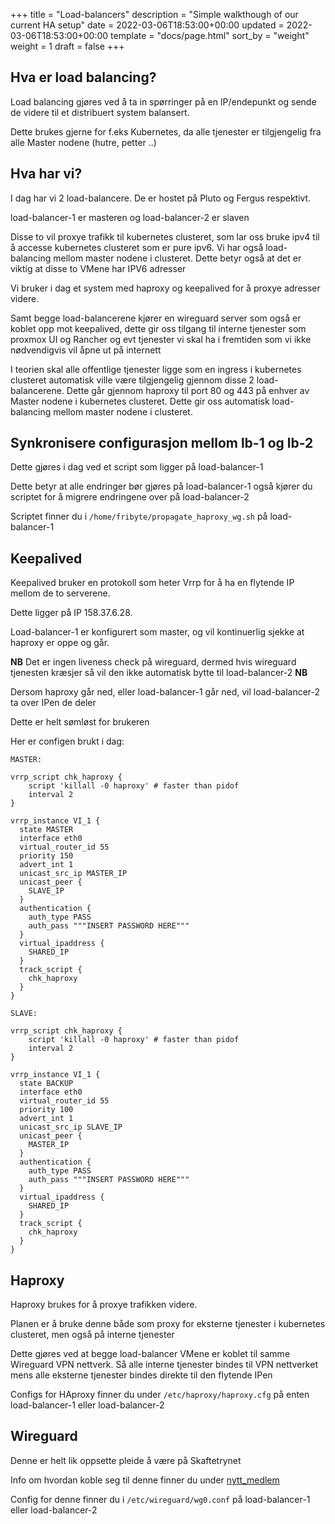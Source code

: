 +++
title = "Load-balancers"
description = "Simple walkthough of our current HA setup"
date = 2022-03-06T18:53:00+00:00
updated = 2022-03-06T18:53:00+00:00
template = "docs/page.html"
sort_by = "weight"
weight = 1
draft = false
+++

## Hva er load balancing?

Load balancing gjøres ved å ta in spørringer på en IP/endepunkt og sende de
videre til et distribuert system balansert.

Dette brukes gjerne for f.eks Kubernetes, da alle tjenester er tilgjengelig fra
alle Master nodene (hutre, petter ..)

## Hva har vi?

I dag har vi 2 load-balancere. De er hostet på Pluto og Fergus respektivt.

load-balancer-1 er masteren og load-balancer-2 er slaven

Disse to vil proxye trafikk til kubernetes clusteret, som lar oss bruke ipv4 til
å accesse kubernetes clusteret som er pure ipv6. Vi har også load-balancing
mellom master nodene i clusteret. Dette betyr også at det er viktig at disse to
VMene har IPV6 adresser

Vi bruker i dag et system med haproxy og keepalived for å proxye adresser
videre.

Samt begge load-balancerene kjører en wireguard server som også er koblet opp
mot keepalived, dette gir oss tilgang til interne tjenester som proxmox UI og
Rancher og evt tjenester vi skal ha i fremtiden som vi ikke nødvendigvis vil
åpne ut på internett

I teorien skal alle offentlige tjenester ligge som en ingress i kubernetes
clusteret automatisk ville være tilgjengelig gjennom disse 2 load-balancerene.
Dette går gjennom haproxy til port 80 og 443 på enhver av Master nodene i
kubernetes clusteret. Dette gir oss automatisk load-balancing mellom master
nodene i clusteret.

## Synkronisere configurasjon mellom lb-1 og lb-2

Dette gjøres i dag ved et script som ligger på load-balancer-1

Dette betyr at alle endringer bør gjøres på load-balancer-1 også kjører du
scriptet for å migrere endringene over på load-balancer-2

Scriptet finner du i `/home/fribyte/propagate_haproxy_wg.sh` på load-balancer-1

## Keepalived

Keepalived bruker en protokoll som heter Vrrp for å ha en flytende IP mellom de
to serverene.

Dette ligger på IP 158.37.6.28.

Load-balancer-1 er konfigurert som master, og vil kontinuerlig sjekke at haproxy
er oppe og går.

**NB** Det er ingen liveness check på wireguard, dermed hvis wireguard tjenesten
kræsjer så vil den ikke automatisk bytte til load-balancer-2 **NB**

Dersom haproxy går ned, eller load-balancer-1 går ned, vil load-balancer-2 ta
over IPen de deler

Dette er helt sømløst for brukeren

Her er configen brukt i dag:

```
MASTER:

vrrp_script chk_haproxy {
    script 'killall -0 haproxy' # faster than pidof
    interval 2
}

vrrp_instance VI_1 {
  state MASTER
  interface eth0
  virtual_router_id 55
  priority 150
  advert_int 1
  unicast_src_ip MASTER_IP
  unicast_peer {
    SLAVE_IP
  }
  authentication {
    auth_type PASS
    auth_pass """INSERT PASSWORD HERE"""
  }
  virtual_ipaddress {
    SHARED_IP
  }
  track_script {
    chk_haproxy
  }
}

SLAVE:

vrrp_script chk_haproxy {
    script 'killall -0 haproxy' # faster than pidof
    interval 2
}

vrrp_instance VI_1 {
  state BACKUP
  interface eth0
  virtual_router_id 55
  priority 100
  advert_int 1
  unicast_src_ip SLAVE_IP
  unicast_peer {
    MASTER_IP
  }
  authentication {
    auth_type PASS
    auth_pass """INSERT PASSWORD HERE"""
  }
  virtual_ipaddress {
    SHARED_IP
  }
  track_script {
    chk_haproxy
  }
}
```

## Haproxy

Haproxy brukes for å proxye trafikken videre.

Planen er å bruke denne både som proxy for eksterne tjenester i kubernetes
clusteret, men også på interne tjenester

Dette gjøres ved at begge load-balancer VMene er koblet til samme Wireguard VPN
nettverk. Så alle interne tjenester bindes til VPN nettverket mens alle eksterne
tjenester bindes direkte til den flytende IPen

Configs for HAproxy finner du under `/etc/haproxy/haproxy.cfg` på enten
load-balancer-1 eller load-balancer-2

## Wireguard

Denne er helt lik oppsette pleide å være på Skaftetrynet

Info om hvordan koble seg til denne finner du under
[nytt_medlem](/docs/innmelding/nytt-medlem#wireguard)

Config for denne finner du i `/etc/wireguard/wg0.conf` på load-balancer-1 eller
load-balancer-2
